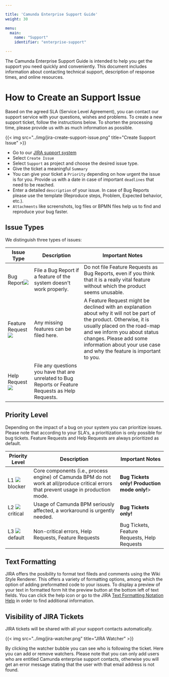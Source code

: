```yaml
---

title: 'Camunda Enterprise Support Guide'
weight: 30

menu:
  main:
    name: "Support"
    identifier: "enterprise-support"

---
```


The Camunda Enterprise Support Guide is intended to help you get the support you need quickly and conveniently. This document includes information about contacting technical support, description of response times, and online resources.


# How to Create an Support Issue

Based on the agreed SLA (Service Level Agreement), you can contact our support service with your questions, wishes and problems.
To create a new support ticket, follow the instructions below. To shorten the processing time, please provide us with as much information as possible.

{{< img src="../img/jira-create-support-issue.png" title="Create Support Issue" >}}

* Go to our [JIRA support system](https://app.camunda.com/jira/browse/SUPPORT)
* Select `Create Issue`
* Select `Support` as project and choose the desired issue type.
* Give the ticket a meaningful `Summary`
* You can give your ticket a `Priority` depending on how urgent the issue is for you. Provide us with a date in case of important `deadlines` that need to be reached.
* Enter a detailed `description` of your issue. In case of Bug Reports please use the template (Reproduce steps, Problem, Expected behavior, etc.).
* `Attachments` like screenshots, log files or BPMN files help us to find and reproduce your bug faster.


## Issue Types

We distinguish three types of issues:

<table class="table table-bordered">
  <thead>
  <tr class="success">
    <th>Issue Type</th>
    <th>Description</th>
    <th>Important Notes</th>
  </tr>
  </thead>
  <tbody>
  <tr>
    <td>Bug Report<img class="img-responsive" src="../img/jira-bug-report.png"/></td>
    <td>File a Bug Report if a feature of the system doesn't work properly.</td>
    <td>Do not file Feature Requests as Bug Reports, even if you think that it is a really vital feature without which the product seems unusable.</td>
  </tr>
  <tr>
    <td>Feature Request<img class="img-responsive" src="../img/jira-feature-request.png"/></td>
    <td>Any missing features can be filed here.</td>
    <td>A Feature Request might be declined with an explanation about why it will not be part of the product. Otherwise, it is usually placed on the road-map and we inform you about status changes. Please add some information about your use case and why the feature is important to you.</td>
  </tr>
  <tr>
    <td>Help Request<img class="img-responsive" src="../img/jira-help-request.png"/></td>
    <td>File any questions you have that are unrelated to Bug Reports or Feature Requests as Help Requests.</td>
    <td></td>
  </tr>
  </tbody>
</table>


## Priority Level

Depending on the impact of a bug on your system you can prioritize issues. Please note that according to your SLA's, a prioritization is only possible for bug tickets. Feature Requests and Help Requests are always prioritized as default.

<table class="table table-bordered">
  <thead>
  <tr class="success">
    <th>Priority Level</th>
    <th>Description</th>
    <th>Important Notes</th>
  </tr>
  </thead>
  <tbody>
  <tr>
    <td>L1 <img class="img-responsive" src="../img/jira-blocker.png"/>blocker</td>
    <td>Core components (i.e., process engine) of Camunda BPM do not work at all/produce critical errors that prevent usage in production mode.</td>
    <td><b>Bug Tickets only! Production mode only!</b>></td>
  </tr>
  <tr>
    <td>L2 <img class="img-responsive" src="../img/jira-major.png"/>critical</td>
    <td>Usage of Camunda BPM seriously affected, a workaround is urgently needed. </td>
    <td><b>Bug Tickets only!</b></td>
  </tr>
  <tr>
    <td>L3 <img class="img-responsive" src="../img/jira-minor.png"/>default</td>
    <td>Non-critical errors, Help Requests, Feature Requests</td>
    <td>Bug Tickets, Feature Requests, Help Requests</td>
  </tr>
  </tbody>
</table>


## Text Formatting

JIRA offers the posibility to format text fileds and comments using the Wiki Style Renderer. This offers a variety of formatting options, among which the option of adding preformatted code to your issues. To display a preview of your text in formatted form hit the preview button at the bottom left of text fields.
You can click the help icon or go to the JIRA [Text Formatting Notation Help](https://jira.atlassian.com/secure/WikiRendererHelpAction.jspa?section=all) in order to find additional information.


## Visibility of JIRA Tickets

JIRA tickets will be shared with all your support contacts automatically.

{{< img src="../img/jira-watcher.png" title="JIRA Watcher" >}}

By clicking the watcher bubble you can see who is following the ticket. Here you can add or remove watchers. Please note that you can only add users who are entitled Camunda enterprise support contacts, otherwise you will get an error message stating that the user with that email address is not found.

